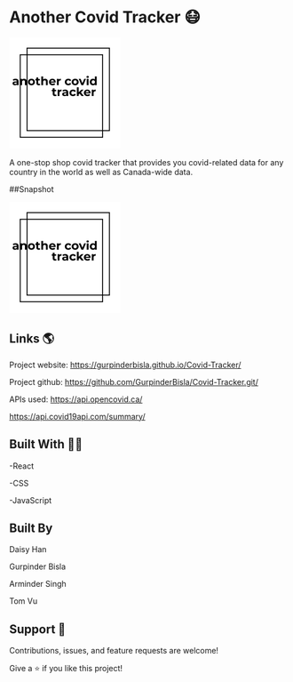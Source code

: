 # Another Covid Tracker 😷

![COVID-19 Tracker](/docs/covidlogo.png)

A one-stop shop covid tracker that provides you covid-related data for any country in the world as well as Canada-wide data. 

##Snapshot

![COVID-19 Tracker](/docs/covidlogo.png)

## Links 🌎
Project website: https://gurpinderbisla.github.io/Covid-Tracker/

Project github: https://github.com/GurpinderBisla/Covid-Tracker.git/

APIs used: https://api.opencovid.ca/

https://api.covid19api.com/summary/

## Built With 👩‍💻
-React

-CSS

-JavaScript

## Built By
Daisy Han

Gurpinder Bisla

Arminder Singh

Tom Vu

## Support 🤝 

Contributions, issues, and feature requests are welcome!

Give a ⭐️ if you like this project!
